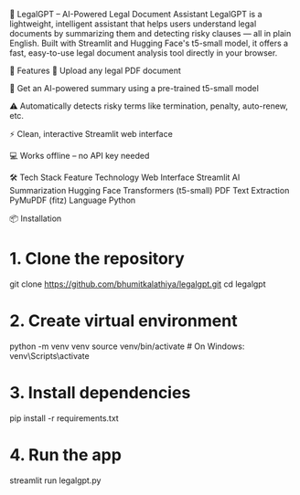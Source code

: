 📘 LegalGPT – AI-Powered Legal Document Assistant
LegalGPT is a lightweight, intelligent assistant that helps users understand legal documents by summarizing them and detecting risky clauses — all in plain English. Built with Streamlit and Hugging Face's t5-small model, it offers a fast, easy-to-use legal document analysis tool directly in your browser.

🚀 Features
📄 Upload any legal PDF document

🧠 Get an AI-powered summary using a pre-trained t5-small model

⚠️ Automatically detects risky terms like termination, penalty, auto-renew, etc.

⚡ Clean, interactive Streamlit web interface

💻 Works offline – no API key needed

🛠️ Tech Stack
Feature	Technology
Web Interface	Streamlit
AI Summarization	Hugging Face Transformers (t5-small)
PDF Text Extraction	PyMuPDF (fitz)
Language	Python

📦 Installation


# 1. Clone the repository
git clone https://github.com/bhumitkalathiya/legalgpt.git
cd legalgpt

# 2. Create virtual environment
python -m venv venv
source venv/bin/activate        # On Windows: venv\Scripts\activate

# 3. Install dependencies
pip install -r requirements.txt

# 4. Run the app
streamlit run legalgpt.py
